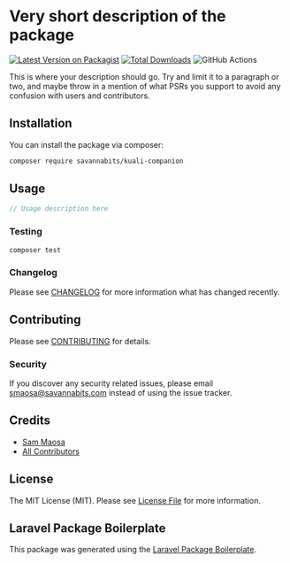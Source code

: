 # Very short description of the package

[![Latest Version on Packagist](https://img.shields.io/packagist/v/savannabits/kuali-companion.svg?style=flat-square)](https://packagist.org/packages/savannabits/kuali-companion)
[![Total Downloads](https://img.shields.io/packagist/dt/savannabits/kuali-companion.svg?style=flat-square)](https://packagist.org/packages/savannabits/kuali-companion)
![GitHub Actions](https://github.com/savannabits/kuali-companion/actions/workflows/main.yml/badge.svg)

This is where your description should go. Try and limit it to a paragraph or two, and maybe throw in a mention of what PSRs you support to avoid any confusion with users and contributors.

## Installation

You can install the package via composer:

```bash
composer require savannabits/kuali-companion
```

## Usage

```php
// Usage description here
```

### Testing

```bash
composer test
```

### Changelog

Please see [CHANGELOG](CHANGELOG.md) for more information what has changed recently.

## Contributing

Please see [CONTRIBUTING](CONTRIBUTING.md) for details.

### Security

If you discover any security related issues, please email smaosa@savannabits.com instead of using the issue tracker.

## Credits

-   [Sam Maosa](https://github.com/savannabits)
-   [All Contributors](../../contributors)

## License

The MIT License (MIT). Please see [License File](LICENSE.md) for more information.

## Laravel Package Boilerplate

This package was generated using the [Laravel Package Boilerplate](https://laravelpackageboilerplate.com).
